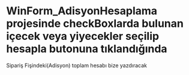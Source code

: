 # WinForm_AdisyonHesaplama projesinde checkBoxlarda bulunan içecek veya yiyecekler seçilip hesapla butonuna tıklandığında 
Sipariş Fişindeki(Adisyon) toplam hesabı bize yazdıracak 
